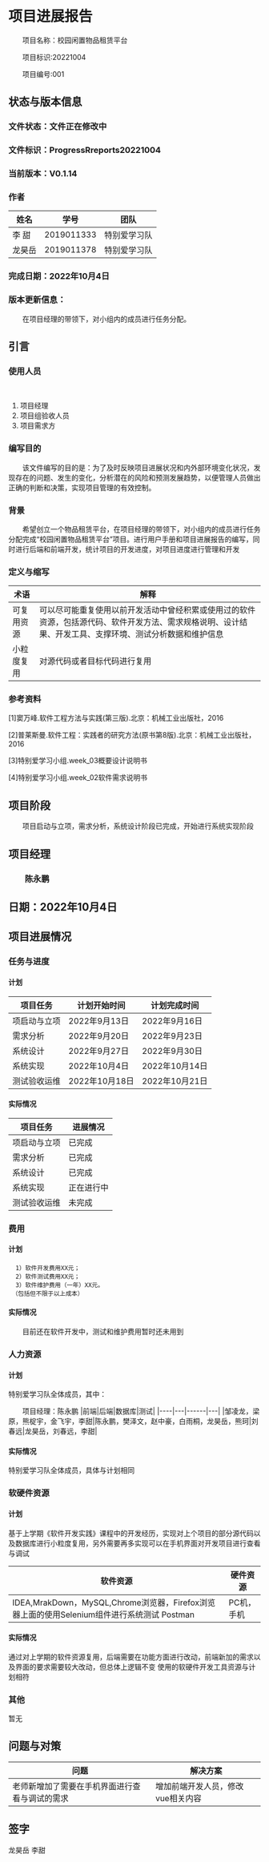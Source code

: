 # 项目进展报告

&emsp;&emsp;项目名称：校园闲置物品租赁平台

&emsp;&emsp;项目标识:20221004

&emsp;&emsp;项目编号:001

## 状态与版本信息

### 文件状态：文件正在修改中

### 文件标识：ProgressRreports20221004

### 当前版本：V0.1.14

### 作者

| 姓名   |  学号 | 团队       |
|-------|-------|-----------|
|李 甜|2019011333|特别爱学习队|
|龙昊岳|2019011378|特别爱学习队|

### 完成日期：2022年10月4日

### 版本更新信息：

&emsp;&emsp;在项目经理的带领下，对小组内的成员进行任务分配。

## 引言

### 使用人员

&emsp;&emsp;
1. 项目经理
2. 项目组验收人员
3. 项目需求方

### 编写目的

&emsp;&emsp;该文件编写的目的是：为了及时反映项目进展状况和内外部环境变化状况，发现存在的问题、发生的变化，分析潜在的风险和预测发展趋势，以便管理人员做出正确的判断和决策，实现项目管理的有效控制。

### 背景

&emsp;&emsp;希望创立一个物品租赁平台，在项目经理的带领下，对小组内的成员进行任务分配完成“校园闲置物品租赁平台”项目。进行用户手册和项目进展报告的编写，同时进行后端和前端开发，统计项目的开发进度，对项目进度进行管理和开发


### 定义与缩写

| 术语 | 解释 |
|------|------|
|可复用资源|可以尽可能重复使用以前开发活动中曾经积累或使用过的软件资源，包括源代码、软件开发方法、需求规格说明、设计结果、开发工具、支撑环境、测试分析数据和维护信息|
|小粒度复用|对源代码或者目标代码进行复用|

### 参考资料

[1]窦万峰.软件工程方法与实践(第三版).北京：机械工业出版社，2016

[2]普莱斯曼.软件工程：实践者的研究方法(原书第8版).北京：机械工业出版社，2016

[3]特别爱学习小组.week_03概要设计说明书

[4]特别爱学习小组.week_02软件需求说明书

## 项目阶段
 
&emsp;&emsp;项目启动与立项，需求分析，系统设计阶段已完成，开始进行系统实现阶段

## 项目经理

### &emsp;&emsp;陈永鹏

## 日期：2022年10月4日

## 项目进展情况
 
### 任务与进度

#### 计划

|项目任务    |计划开始时间|计划完成时间|
|-----------|-----------|----------|
|项启动与立项|2022年9月13日|2022年9月16日|
|需求分析|2022年9月20日|2022年9月23日|
|系统设计|2022年9月27日|2022年9月30日|
|系统实现|2022年10月4日|2022年10月14日|
|测试验收运维|2022年10月18日|2022年10月21日|
    
#### 实际情况

|项目任务|进展情况|
|--------|------|
|项启动与立项|已完成|
|需求分析|已完成|
|系统设计|已完成|
|系统实现|正在进行中|
|测试验收运维|未完成|

### 费用

#### 计划
    
      1）软件开发费用XX元；
      2）软件测试费用XX元；
      3）软件维护费用（一年）XX元。
     （包括但不限于以上成本）

#### 实际情况
    
&emsp;&emsp;目前还在软件开发中，测试和维护费用暂时还未用到

### 人力资源

#### 计划

特别爱学习队全体成员，其中：

&emsp;&emsp;项目经理：陈永鹏
|前端|后端|数据库|测试|
|----|---|------|---|
|邹凌龙，梁原，熊椗宇，金飞宇，李甜|陈永鹏，樊泽文，赵中豪，白雨桐，龙昊岳，熊珂|刘春远|龙昊岳，刘春远，李甜|

#### 实际情况
   
特别爱学习队全体成员，具体与计划相同

### 软硬件资源

#### 计划
    
基于上学期《软件开发实践》课程中的开发经历，实现对上个项目的部分源代码以及数据库进行小粒度复用，另外需要再多实现可以在手机界面对开发项目进行查看与调试

|软件资源|硬件资源|
|--------|------|
|IDEA,MrakDown，MySQL,Chrome浏览器，Firefox浏览器上面的使用Selenium组件进行系统测试 Postman|PC机，手机|


#### 实际情况

通过对上学期的软件资源复用，后端需要在功能方面进行改动，前端新加的需求以及界面的要求需要较大改动，但总体上逻辑不变
使用的软硬件开发工具资源与计划相符


### 其他

暂无

## 问题与对策

|问题|解决方案|
|----|-------|
|老师新增加了需要在手机界面进行查看与调试的需求|增加前端开发人员，修改vue相关内容|

## 签字

龙昊岳 李甜


